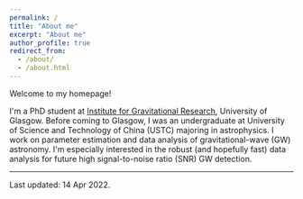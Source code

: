 ```yaml
---
permalink: /
title: "About me"
excerpt: "About me"
author_profile: true
redirect_from: 
  - /about/
  - /about.html
---
```

Welcome to my homepage!

I'm a PhD student at [Institute for Gravitational Research](http://www.physics.gla.ac.uk/igr/index.php), University of Glasgow. Before coming to Glasgow, I was an undergraduate at University of Science and Technology of China (USTC) majoring in astrophysics. I work on parameter estimation and data analysis of gravitational-wave (GW) astronomy. I'm especially interested in the robust (and hopefully fast) data analysis for future high signal-to-noise ratio (SNR) GW detection. 


---
Last updated: 14 Apr 2022.